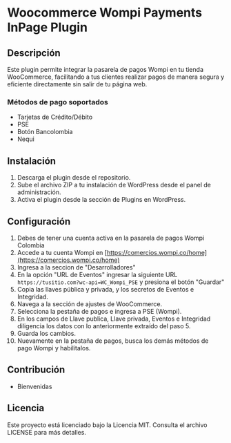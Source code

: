 # Woocommerce Wompi Payments InPage Plugin

## Descripción
Este plugin permite integrar la pasarela de pagos Wompi en tu tienda WooCommerce, facilitando a tus clientes realizar pagos de manera segura y eficiente directamente sin salir de tu página web.

### Métodos de pago soportados
* Tarjetas de Crédito/Débito
* PSE
* Botón Bancolombia
* Nequi

## Instalación 
1. Descarga el plugin desde el repositorio.
2. Sube el archivo ZIP a tu instalación de WordPress desde el panel de administración.
3. Activa el plugin desde la sección de Plugins en WordPress.

## Configuración
1. Debes de tener una cuenta activa en la pasarela de pagos Wompi Colombia
2. Accede a tu cuenta Wompi en [https://comercios.wompi.co/home](https://comercios.wompi.co/home)
3. Ingresa a la seccion de "Desarrolladores"
4. En la opción "URL de Eventos" ingresar la siguiente URL `https://tusitio.com?wc-api=WC_Wompi_PSE` y presiona el botón "Guardar"
5. Copia las llaves pública y privada, y los secretos de Eventos e Integridad.
6. Navega a la sección de ajustes de WooCommerce.
7. Selecciona la pestaña de pagos e ingresa a PSE (Wompi).
8. En los campos de Llave publica, Llave privada, Eventos e Integridad diligencia los datos con lo anteriormente extraído del paso 5.
9. Guarda los cambios.
10. Nuevamente en la pestaña de pagos, busca los demás métodos de pago Wompi y habilítalos.

## Contribución
* Bienvenidas

## Licencia
Este proyecto está licenciado bajo la Licencia MIT. Consulta el archivo LICENSE para más detalles.